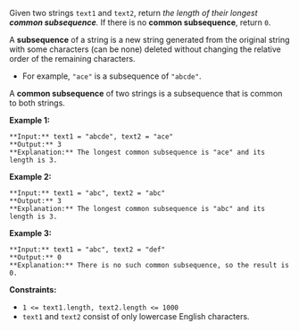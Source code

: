 Given two strings `text1` and `text2`, return *the length of their longest **common subsequence**.* If there is no **common subsequence**, return `0`.

A **subsequence** of a string is a new string generated from the original string with some characters (can be none) deleted without changing the relative order of the remaining characters.

* For example, `"ace"` is a subsequence of `"abcde"`.

A **common subsequence** of two strings is a subsequence that is common to both strings.

**Example 1:**


```
**Input:** text1 = "abcde", text2 = "ace" 
**Output:** 3  
**Explanation:** The longest common subsequence is "ace" and its length is 3.

```

**Example 2:**


```
**Input:** text1 = "abc", text2 = "abc"
**Output:** 3
**Explanation:** The longest common subsequence is "abc" and its length is 3.

```

**Example 3:**


```
**Input:** text1 = "abc", text2 = "def"
**Output:** 0
**Explanation:** There is no such common subsequence, so the result is 0.

```

**Constraints:**

* `1 <= text1.length, text2.length <= 1000`
* `text1` and `text2` consist of only lowercase English characters.
